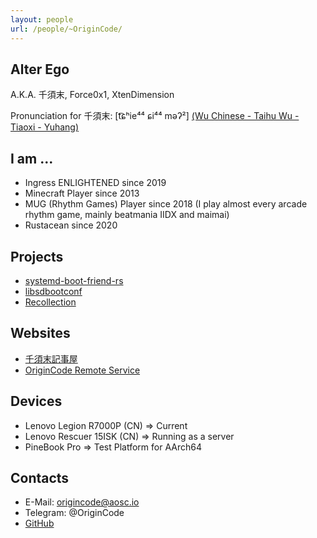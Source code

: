 ```yaml
---
layout: people
url: /people/~OriginCode/
---
```


## Alter Ego

A.K.A. 千須末, Force0x1, XtenDimension

Pronunciation for 千須末: \[t͡ɕʰie⁴⁴ ɕi⁴⁴ məʔ²\]
[(Wu Chinese - Taihu Wu - Tiaoxi - Yuhang)](https://zh.wikipedia.org/wiki/%E8%8B%95%E6%BA%AA%E5%B0%8F%E7%89%87)

## I am ...
- Ingress ENLIGHTENED since 2019
- Minecraft Player since 2013
- MUG (Rhythm Games) Player since 2018 (I play almost every arcade rhythm game, mainly beatmania IIDX and maimai)
- Rustacean since 2020

## Projects
- [systemd-boot-friend-rs](https://factoria.origincode.me/systemd-boot-friends/systemd-boot-friend)
- [libsdbootconf](https://factoria.origincode.me/systemd-boot-friends/libsdbootconf)
- [Recollection](https://factoria.origincode.me/OriginCode/recollection)

## Websites
- [千須末記事屋](https://blog.origincode.me/)
- [OriginCode Remote Service](https://origincode.me/)

## Devices
- Lenovo Legion R7000P (CN) => Current
- Lenovo Rescuer 15ISK (CN) => Running as a server
- PineBook Pro => Test Platform for AArch64

## Contacts
- E-Mail: origincode@aosc.io
- Telegram: @OriginCode
- [GitHub](https://github.com/OriginCode)
